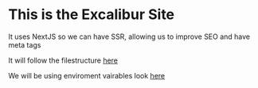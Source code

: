 # This is the Excalibur Site

It uses NextJS so we can have SSR, allowing us to improve SEO and have meta tags

It will follow the filestructure [here](https://blog.dennisokeeffe.com/blog/2021-12-06-nextjs-enterprise-project-structure)

We will be using enviroment vairables look [here](https://nextjs.org/docs/basic-features/environment-variables)
